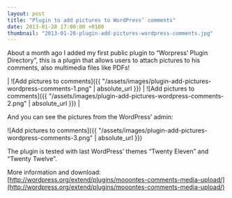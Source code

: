```yaml
---
layout: post
title: "Plugin to add pictures to WordPress’ comments"
date: 2013-01-28 17:00:00 +0100
thumbnail: "2013-01-28-plugin-add-pictures-wordpress-comments.jpg"
---
```

About a month ago I added my first public plugin to “Worpress’ Plugin Directory”, this is a plugin that allows users to attach pictures to his comments, also multimedia files like PDFs!

| ![Add pictures to comments]({{ "/assets/images/plugin-add-pictures-wordpress-comments-1.png" | absolute_url }}) | ![Add pictures to comments]({{ "/assets/images/plugin-add-pictures-wordpress-comments-2.png" | absolute_url }}) |

And you can see the pictures from the WordPress’ admin:

![Add pictures to comments]({{ "/assets/images/plugin-add-pictures-wordpress-comments-3.png" | absolute_url }})

The plugin is tested with last WordPress’ themes “Twenty Eleven” and “Twenty Twelve”.

More information and download: [http://wordpress.org/extend/plugins/mooontes-comments-media-upload/](http://wordpress.org/extend/plugins/mooontes-comments-media-upload/)
